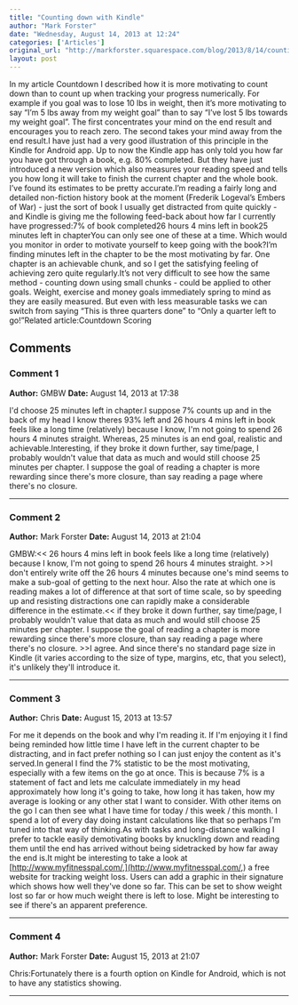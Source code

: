 ```yaml
---
title: "Counting down with Kindle"
author: "Mark Forster"
date: "Wednesday, August 14, 2013 at 12:24"
categories: ['Articles']
original_url: "http://markforster.squarespace.com/blog/2013/8/14/counting-down-with-kindle.html"
layout: post
---
```


In my article Countdown I described how it is more motivating to count down than to count up when tracking your progress numerically. For example if you goal was to lose 10 lbs in weight, then it’s more motivating to say “I’m 5 lbs away from my weight goal” than to say “I’ve lost 5 lbs towards my weight goal”. The first concentrates your mind on the end result and encourages you to reach zero. The second takes your mind away from the end result.I have just had a very good illustration of this principle in the Kindle for Android app. Up to now the Kindle app has only told you how far you have got through a book, e.g. 80% completed. But they have just introduced a new version which also measures your reading speed and tells you how long it will take to finish the current chapter and the whole book. I’ve found its estimates to be pretty accurate.I’m reading a fairly long and detailed non-fiction history book at the moment (Frederik Logeval’s Embers of War) - just the sort of book I usually get distracted from quite quickly - and Kindle is giving me the following feed-back about how far I currently have progressed:7% of book completed26 hours 4 mins left in book25 minutes left in chapterYou can only see one of these at a time. Which would you monitor in order to motivate yourself to keep going with the book?I’m finding minutes left in the chapter to be the most motivating by far. One chapter is an achievable chunk, and so I get the satisfying feeling of achieving zero quite regularly.It’s not very difficult to see how the same method - counting down using small chunks - could be applied to other goals. Weight, exercise and money goals immediately spring to mind as they are easily measured. But even with less measurable tasks we can switch from saying “This is three quarters done” to “Only a quarter left to go!”Related article:Countdown Scoring

## Comments

### Comment 1
**Author:** GMBW
**Date:** August 14, 2013 at 17:38

I'd choose 25 minutes left in chapter.I suppose 7% counts up and in the back of my head I know theres 93% left and 26 hours 4 mins left in book feels like a long time (relatively) because I know, I'm not going to spend 26 hours 4 minutes straight. Whereas, 25 minutes is an end goal, realistic and achievable.Interesting, if they broke it down further, say time/page, I probably wouldn't value that data as much and would still choose 25 minutes per chapter. I suppose the goal of reading a chapter is more rewarding since there's more closure, than say reading a page where there's no closure.

---

### Comment 2
**Author:** Mark Forster
**Date:** August 14, 2013 at 21:04

GMBW:<< 26 hours 4 mins left in book feels like a long time (relatively) because I know, I'm not going to spend 26 hours 4 minutes straight. >>I don't entirely write off the 26 hours 4 minutes because one's mind seems to make a sub-goal of getting to the next hour. Also the rate at which one is reading makes a lot of difference at that sort of time scale, so by speeding up and resisting distractions one can rapidly make a considerable difference in the estimate.<< if they broke it down further, say time/page, I probably wouldn't value that data as much and would still choose 25 minutes per chapter. I suppose the goal of reading a chapter is more rewarding since there's more closure, than say reading a page where there's no closure. >>I agree. And since there's no standard page size in Kindle (it varies according to the size of type, margins, etc, that you select), it's unlikely they'll introduce it.

---

### Comment 3
**Author:** Chris
**Date:** August 15, 2013 at 13:57

For me it depends on the book and why I'm reading it. If I'm enjoying it I find being reminded how little time I have left in the current chapter to be distracting, and in fact prefer nothing so I can just enjoy the content as it's served.In general I find the 7% statistic to be the most motivating, especially with a few items on the go at once. This is because 7% is a statement of fact and lets me calculate immediately in my head approximately how long it's going to take, how long it has taken, how my average is looking or any other stat I want to consider. With other items on the go I can then see what I have time for today / this week / this month. I spend a lot of every day doing instant calculations like that so perhaps I'm tuned into that way of thinking.As with tasks and long-distance walking I prefer to tackle easily demotivating books by knuckling down and reading them until the end has arrived without being sidetracked by how far away the end is.It might be interesting to take a look at [http://www.myfitnesspal.com/,](http://www.myfitnesspal.com/,) a free website for tracking weight loss. Users can add a graphic in their signature which shows how well they've done so far. This can be set to show weight lost so far or how much weight there is left to lose. Might be interesting to see if there's an apparent preference.

---

### Comment 4
**Author:** Mark Forster
**Date:** August 15, 2013 at 21:07

Chris:Fortunately there is a fourth option on Kindle for Android, which is not to have any statistics showing.

---
